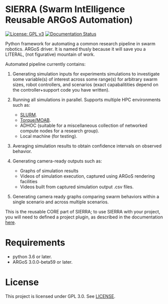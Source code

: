 # SIERRA (Swarm IntElligence Reusable ARGoS Automation)

[![License: GPL v3](https://img.shields.io/badge/License-GPLv3-blue.svg)](https://www.gnu.org/licenses/gpl-3.0)
[![Documentation Status](https://readthedocs.org/projects/swarm-robotics-sierra/badge/?version=latest)](https://swarm-robotics-sierra.readthedocs.io/en/latest/?badge=latest)

Python framework for automating a common research pipeline in swarm
robotics. ARGoS driver. It is named thusly because it will save you a
LITERAL, (not figurative) mountain of work.

Automated pipeline currently contains:

1. Generating simulation inputs for experiments simulations to investigate some
   variable(s) of interest across some range(s) for arbitrary swarm sizes, robot
   controllers, and scenarios (exact capabalitities depend on the
   controller+support code you have written).

2. Running all simulations in parallel. Supports multiple HPC environments such
   as:

   - [SLURM](https://slurm.schedmd.com/documentation.html).
   - [Torque/MOAB](http://docs.adaptivecomputing.com/torque/5-0-1/help.htm#topics/torque/0-intro/torquewelcome.htm%3FTocPath%3DWelcome%7C_____0).
   - ADHOC (suitable for a miscellaneous collection of networked compute nodes
     for a research group).
   - Local machine (for testing).

3. Averaging simulation results to obtain confidence intervals on observed
   behavior.

4. Generating camera-ready outputs such as:

   - Graphs of simulation results
   - Videos of simulation execution, captured using ARGoS rendering facilities
   - Videos built from captured simulation output .csv files.

5. Generating camera ready graphs comparing swarm behaviors within a single
   scenario and across multiple scenarios.


This is the reusable CORE part of SIERRA; to use SIERRA with your project, you
will need to defined a project plugin, as described in the documentation
[here](https://swarm-robotics-sierra.readthedocs.io/en/latest/).

# Requirements

- python 3.6 or later.
- ARGoS 3.0.0-beta59 or later.

# License
This project is licensed under GPL 3.0. See [LICENSE](LICENSE.md).
